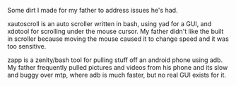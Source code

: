 Some dirt I made for my father to address issues he's had.

xautoscroll is an auto scroller written in bash, using yad for a GUI, and xdotool for scrolling under the mouse cursor.
 My father didn't like the built in scroller because moving the mouse caused it to change speed and it was too sensitive.
 
 zapp is a zenity/bash tool for pulling stuff off an android phone using adb.
  My father frequently pulled pictures and videos from his phone and its slow and buggy over mtp, where adb is much faster, but no real GUI exists for it.
